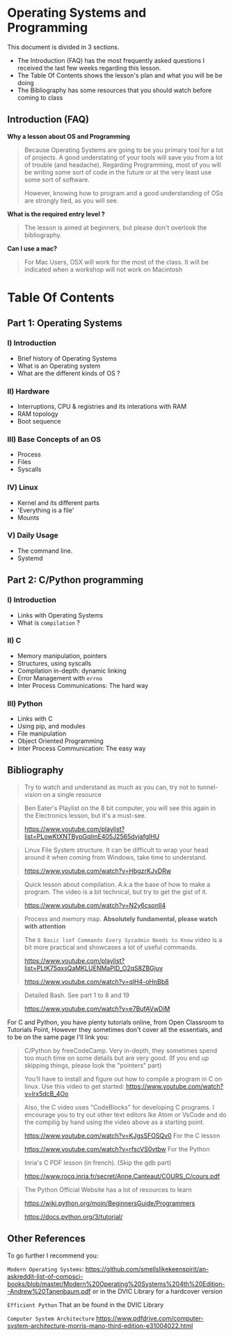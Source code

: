 # Operating Systems and Programming

This document is divided in 3 sections. 

- The Introduction (FAQ) has the most frequently asked questions I received the last few weeks regarding this lesson.
- The Table Of Contents shows the lesson's plan and what you will be be doing
- The Bibliography has some resources that you should watch before coming to class

## Introduction (FAQ)

**Why a lesson about OS and Programming** 

> Because Operating Systems are going to be you primary tool for a lot of projects. A good understating of your tools will save you from a lot of trouble (and headache). Regarding Programming, most of you will be writing some sort of code in the future or at the very least use some sort of software.
>
> However, knowing how to program and a good understanding of OSs are strongly tied, as you will see.

**What is the required entry level ?**

> The lesson is aimed at beginners, but please don't overlook the bibliography.

**Can I use a mac?**

> For Mac Users, OSX will work for the most of the class. It will be indicated when a workshop will not work on Macintosh 

# Table Of Contents

## Part 1: Operating Systems

### I) Introduction

- Brief history of Operating Systems
- What is an Operating system
- What are the different kinds of OS ?

### II) Hardware

- Interruptions, CPU & registries and its interations with RAM
- RAM topology
- Boot sequence

### III) Base Concepts of an OS

- Process
- Files
- Syscalls

### IV) Linux

- Kernel and its different parts
- 'Everything is a file'
- Mounts

### V) Daily Usage

- The command line.
- Systemd

## Part 2: C/Python programming

### I) Introduction

- Links with Operating Systems
- What is `compilation` ?

### II) C 

- Memory manipulation, pointers
- Structures, using syscalls
- Compilation in-depth: dynamic linking
- Error Management with `errno`
- Inter Process Communications: The hard way

### III) Python

- Links with C
- Using pip, and modules
- File manipulation
- Object Oriented Programming
- Inter Process Communication: The easy way

## Bibliography

> Try to watch and understand as much as you can, try not to tunnel-vision on a single resource

> Ben Eater's Playlist on the 8 bit computer, you will see this again in the Electronics lesson, but it's a must-see.
>
> https://www.youtube.com/playlist?list=PLowKtXNTBypGqImE405J2565dvjafglHU

> Linux File System structure. It can be difficult to wrap your head around it when coming from Windows, take time to understand.
>
> https://www.youtube.com/watch?v=HbgzrKJvDRw

> Quick lesson about compilation. A.k.a the base of how to make a program. The video is a bit technical, but try to get the gist of it.
>
> https://www.youtube.com/watch?v=N2y6csonII4

> Process and memory map. **Absolutely fundamental, please watch with attention**
>
> The `8 Basic lsof Commands Every Sysadmin Needs to Know` video is a bit more practical and showcases a lot of useful commands.
>
> https://www.youtube.com/playlist?list=PLtK75qxsQaMKLUENMaPlD_O2qS8ZBGjuy
>
> https://www.youtube.com/watch?v=qlH4-oHnBb8

> Detailed Bash. See part 1 to 8 and 19
>
> https://www.youtube.com/watch?v=e7BufAVwDiM

For C and Python, you have plenty tutorials online, from Open Classroom to Tutorials Point, However they sometimes don't cover all the essentials, and to be on the same page I'll link you:

> C/Python by freeCodeCamp. Very in-depth, they sometimes spend too much time on some details but are very good. (If you end up skipping things, please look the "pointers" part)
>
>  You'll have to install and figure out how to compile a program in C on linux. Use this video to get started: https://www.youtube.com/watch?v=lrx5dcB_4Oo

>  Also, the C video uses "CodeBlocks" for developing C programs. I encourage you to try out other text editors lke Atom or VsCode and do the compilig by hand using the video above as a starting point.
>
> https://www.youtube.com/watch?v=KJgsSFOSQv0 For the C lesson
>
> https://www.youtube.com/watch?v=rfscVS0vtbw For the Python

> Inria's C PDF lesson (in french). (Skip the gdb part)
>
> https://www.rocq.inria.fr/secret/Anne.Canteaut/COURS_C/cours.pdf

> The Python Official Website has a lot of resources to learn
>
> https://wiki.python.org/moin/BeginnersGuide/Programmers
>
> https://docs.python.org/3/tutorial/

## Other References

To go further I recommend you:

`Modern Operating Systems`: https://github.com/smellslikekeenspirit/an-askreddit-list-of-compsci-books/blob/master/Modern%20Operating%20Systems%204th%20Edition--Andrew%20Tanenbaum.pdf or in the DVIC Library for a hardcover version

`Efficient Python` That an be found in the DVIC Library

`Computer System Architecture` https://www.pdfdrive.com/computer-system-architecture-morris-mano-third-edition-e31004022.html
